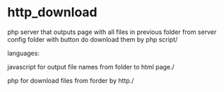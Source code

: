 # http_download

php server that outputs page with all files in previous folder from server config folder with button do download them by php script/

languages: 

javascript for output file names from folder to html page./

php for download files from forder by http./
